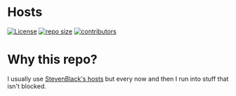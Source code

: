 # Hosts
[![License](https://img.shields.io/github/license/tmak2002/hosts)](https://github.com/tmak2002/hosts/blob/main/LICENSE)
[![repo size](https://img.shields.io/github/repo-size/tmak2002/hosts)](https://github.com/tmak2002/hosts)
[![contributors](https://img.shields.io/github/contributors/tmak2002/hosts)](https://github.com/tmak2002/hosts/graphs/contributors)
# Why this repo?
I usually use [StevenBlack's hosts](https://github.com/StevenBlack/hosts/blob/master/hosts) but every now and then I run into stuff that isn't blocked.
